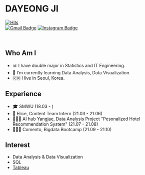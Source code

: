 # DAYEONG JI

[![Hits](https://hits.seeyoufarm.com/api/count/incr/badge.svg?url=https%3A%2F%2Fgithub.com%2Fdys0602&count_bg=%23FFB1B1&title_bg=%23FF6D6D&icon=&icon_color=%23E7E7E7&title=hits&edge_flat=false)](https://hits.seeyoufarm.com)
<br>
[![Gmail Badge](https://img.shields.io/badge/Gmail-d14836?style=flat-square&logo=Gmail&logoColor=white&link=mailto:dys621124@gmail.com)](mailto:dys621124@gmail.com)
[![Instagram Badge](https://img.shields.io/badge/-Instagram-dd2a7b?style=flat-square&logo=instagram&logoColor=white&link=https://www.instagram.com/d_yxxth/)](https://www.instagram.com/d_yxxth/) 

<br>

## Who Am I
- 📊 I have double major in Statistics and IT Engineering.
- 🌱 I’m currently learning Data Analysis, Data Visualization.
- 🇰🇷 I live in Seoul, Korea.

## Experience
- 🎓 SMWU (18.03 - ) 
- 👾 Elice, Content Team Intern (21.03 - 21.06) 
- 👩🏻‍💻 AI hub Yangjae, Data Analysis Project "Pesonalized Hotel Recommendation System" (21.07 - 21.08)
- 👩🏻‍💻 Comento, Bigdata Bootcamp (21.09 - 21.10)

## Interest
- Data Analysis & Data Visualization
- SQL
- [Tableau](https://public.tableau.com/app/profile/.59653485)
